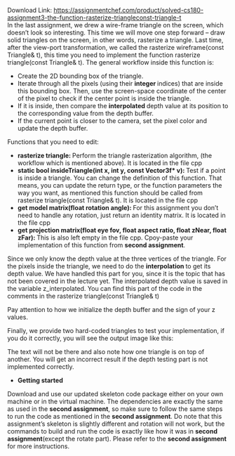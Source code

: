Download Link: https://assignmentchef.com/product/solved-cs180-assignment3-the-function-rasterize-triangleconst-triangle-t
<br>
In the last assignment, we drew a wire-frame triangle on the screen, which doesn’t look so interesting. This time we will move one step forward – draw solid triangles on the screen, in other words, rasterize a triangle. Last time, after the view-port transformation, we called the rasterize wireframe(const Triangle&amp; t), this time you need to implement the function rasterize triangle(const Triangle&amp; t). The general workflow inside this function is:

<ul>

 <li>Create the 2D bounding box of the triangle.</li>

 <li>Iterate through all the pixels (using their <strong>integer </strong>indices) that are inside this bounding box. Then, use the screen-space coordinate of the center of the pixel to check if the center point is inside the triangle.</li>

 <li>If it is inside, then compare the <strong>interpolated </strong>depth value at its position to the corresponding value from the depth buffer.</li>

 <li>If the current point is closer to the camera, set the pixel color and update the depth buffer.</li>

</ul>

Functions that you need to edit:

<ul>

 <li><strong>rasterize triangle: </strong>Perform the triangle rasterization algorithm, (the workflow which is mentioned above). It is located in the file cpp</li>

 <li><strong>static bool insideTriangle(int x, int y, const Vector3f* v): </strong>Test if a point is inside a triangle. You can change the definition of this function. That means, you can update the return type, or the function parameters the way you want, as mentioned this function should be called from rasterize triangle(const Triangle&amp; t). It is located in the file cpp</li>

 <li><strong>get model matrix(float rotation angle): </strong>For this assignment you don’t need to handle any rotation, just return an identity matrix. It is located in the file cpp</li>

 <li><strong>get projection matrix(float eye fov, float aspect ratio, float zNear, float zFar): </strong>This is also left empty in the file cpp. Cpoy-paste your implementation of this function from <strong>second assignment</strong>.</li>

</ul>

Since we only know the depth value at the three vertices of the triangle. For the pixels inside the triangle, we need to do the <strong>interpolation </strong>to get its depth value. We have handled this part for you, since it is the topic that has not been covered in the lecture yet. The interpolated depth value is saved in the variable z_interpolated. You can find this part of the code in the comments in the rasterize triangle(const Triangle&amp; t)

Pay attention to how we initialize the depth buffer and the sign of your z values.

Finally, we provide two hard-coded triangles to test your implementation, if you do it correctly, you will see the output image like this:

The text will not be there and also note how one triangle is on top of another. You will get an incorrect result if the depth testing part is not implemented correctly.

<ul>

 <li><strong>Getting started</strong></li>

</ul>

Download and use our updated skeleton code package either on your own machine or in the virtual machine. The dependencies are exactly the same as used in the <strong>second assignment</strong>, so make sure to follow the same steps to run the code as mentioned in the <strong>second assignment</strong>. Do note that this assignment’s skeleton is slightly different and rotation will not work, but the commands to build and run the code is exactly like how it was in <strong>second assignment</strong>(except the rotate part). Please refer to the <strong>second assignment </strong>for more instructions.
